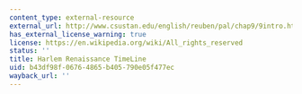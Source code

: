```yaml
---
content_type: external-resource
external_url: http://www.csustan.edu/english/reuben/pal/chap9/9intro.html
has_external_license_warning: true
license: https://en.wikipedia.org/wiki/All_rights_reserved
status: ''
title: Harlem Renaissance TimeLine
uid: b43df98f-0676-4865-b405-790e05f477ec
wayback_url: ''
---
```

